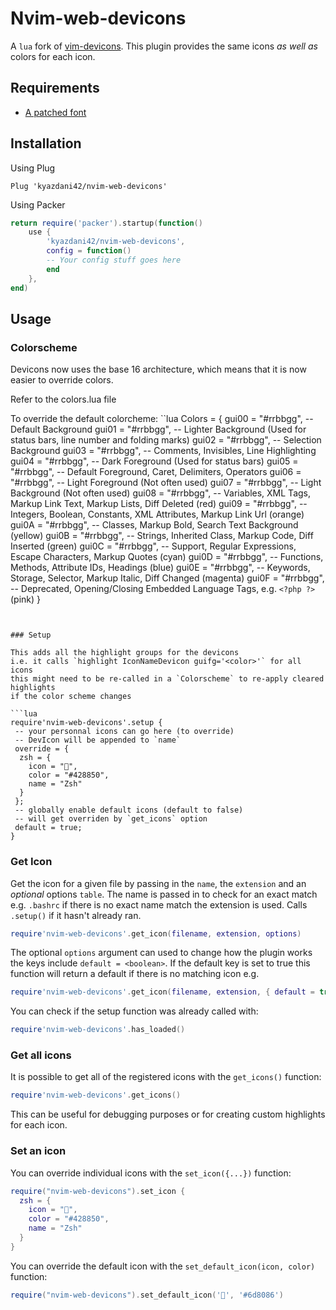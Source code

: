 # Nvim-web-devicons

A `lua` fork of [vim-devicons](https://github.com/ryanoasis/vim-devicons). This plugin provides the same icons _as well as_
colors for each icon.

## Requirements

- [A patched font](https://www.nerdfonts.com/)

## Installation

Using Plug
```vim
Plug 'kyazdani42/nvim-web-devicons'
```

Using Packer
```lua
return require('packer').startup(function()
    use {
        'kyazdani42/nvim-web-devicons',
        config = function()
        -- Your config stuff goes here
        end
    },
end)
```

## Usage

### Colorscheme

Devicons now uses the base 16 architecture, which means that it is now easier 
to override colors.

Refer to the colors.lua file

To override the default colorcheme:
``lua
Colors = {
    gui00 = "#rrbbgg", -- Default Background
    gui01 = "#rrbbgg", -- Lighter Background (Used for status bars, line number and folding marks)
    gui02 = "#rrbbgg", -- Selection Background
    gui03 = "#rrbbgg", -- Comments, Invisibles, Line Highlighting
    gui04 = "#rrbbgg", -- Dark Foreground (Used for status bars)
    gui05 = "#rrbbgg", -- Default Foreground, Caret, Delimiters, Operators
    gui06 = "#rrbbgg", -- Light Foreground (Not often used)
    gui07 = "#rrbbgg", -- Light Background (Not often used)
    gui08 = "#rrbbgg", -- Variables, XML Tags, Markup Link Text, Markup Lists, Diff Deleted (red)
    gui09 = "#rrbbgg", -- Integers, Boolean, Constants, XML Attributes, Markup Link Url (orange)
    gui0A = "#rrbbgg", -- Classes, Markup Bold, Search Text Background (yellow)
    gui0B = "#rrbbgg", -- Strings, Inherited Class, Markup Code, Diff Inserted (green)
    gui0C = "#rrbbgg", -- Support, Regular Expressions, Escape Characters, Markup Quotes (cyan)
    gui0D = "#rrbbgg", -- Functions, Methods, Attribute IDs, Headings (blue)
    gui0E = "#rrbbgg", -- Keywords, Storage, Selector, Markup Italic, Diff Changed (magenta)
    gui0F = "#rrbbgg", -- Deprecated, Opening/Closing Embedded Language Tags, e.g. `<?php ?>` (pink)
    }
```


### Setup

This adds all the highlight groups for the devicons
i.e. it calls `highlight IconNameDevicon guifg='<color>'` for all icons
this might need to be re-called in a `Colorscheme` to re-apply cleared highlights
if the color scheme changes

```lua
require'nvim-web-devicons'.setup {
 -- your personnal icons can go here (to override)
 -- DevIcon will be appended to `name`
 override = {
  zsh = {
    icon = "",
    color = "#428850",
    name = "Zsh"
  }
 };
 -- globally enable default icons (default to false)
 -- will get overriden by `get_icons` option
 default = true;
}
```

### Get Icon

Get the icon for a given file by passing in the `name`, the `extension` and an _optional_ options `table`.
The name is passed in to check for an exact match e.g. `.bashrc` if there is no exact name match the extension
is used. Calls `.setup()` if it hasn't already ran.

```lua
require'nvim-web-devicons'.get_icon(filename, extension, options)
```

The optional `options` argument can used to change how the plugin works the keys include
`default = <boolean>`. If the default key is set to true this function will return a default
if there is no matching icon
e.g.

```lua
require'nvim-web-devicons'.get_icon(filename, extension, { default = true })
```

You can check if the setup function was already called with:
```lua
require'nvim-web-devicons'.has_loaded()
```

### Get all icons

It is possible to get all of the registered icons with the `get_icons()` function:

```lua
require'nvim-web-devicons'.get_icons()
```

This can be useful for debugging purposes or for creating custom highlights for each icon.


### Set an icon

You can override individual icons with the `set_icon({...})` function:

```lua
require("nvim-web-devicons").set_icon {
  zsh = {
    icon = "",
    color = "#428850",
    name = "Zsh"
  }
}
```

You can override the default icon with the `set_default_icon(icon, color)` function:

```lua
require("nvim-web-devicons").set_default_icon('', '#6d8086')
```
